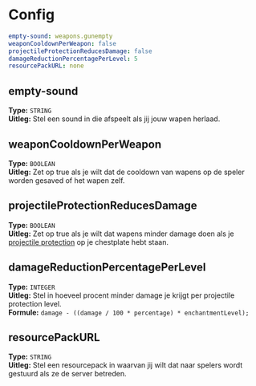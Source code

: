 # Config
```yaml
empty-sound: weapons.gunempty
weaponCooldownPerWeapon: false
projectileProtectionReducesDamage: false
damageReductionPercentagePerLevel: 5
resourcePackURL: none
```

## empty-sound
**Type:** ``STRING``\
**Uitleg:** Stel een sound in die afspeelt als jij jouw wapen herlaad.

## weaponCooldownPerWeapon
**Type:** ``BOOLEAN``\
**Uitleg:** Zet op true als je wilt dat de cooldown van wapens op de speler worden gesaved of het wapen zelf.

## projectileProtectionReducesDamage
**Type:** ``BOOLEAN``\
**Uitleg:** Zet op true als je wilt dat wapens minder damage doen als je [projectile protection](https://minecraft.fandom.com/wiki/Projectile_Protection) op je chestplate hebt staan.

## damageReductionPercentagePerLevel
**Type:** ``INTEGER``\
**Uitleg:** Stel in hoeveel procent minder damage je krijgt per projectile protection level.\
**Formule:** ``damage - ((damage / 100 * percentage) * enchantmentLevel);``

## resourcePackURL
**Type:** ``STRING``\
**Uitleg:** Stel een resourcepack in waarvan jij wilt dat naar spelers wordt gestuurd als ze de server betreden.